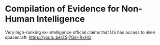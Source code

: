 # Compilation of Evidence for Non-Human Intelligence

Very high-ranking ex-intelligence official claims that US has access to alien spacecraft:
https://youtu.be/ZSj7QsHRxHQ

